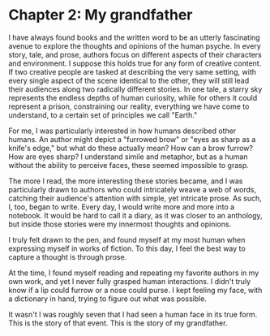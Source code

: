 # Chapter 2: My grandfather

I have always found books and the written word to be an utterly fascinating avenue to explore the thoughts and opinions of the human psyche.
In every story, tale, and prose, authors focus on different aspects of their characters and environment.
I suppose this holds true for any form of creative content.
If two creative people are tasked at describing the very same setting, with every single aspect of the scene identical to the other, they will still lead their audiences along two radically different stories.
In one tale, a starry sky represents the endless depths of human curiosity, while for others it could represent a prison, constraining our reality, everything we have come to understand, to a certain set of principles we call "Earth."

For me, I was particularly interested in how humans described other humans.
An author might depict a "furrowed brow" or "eyes as sharp as a knife's edge," but what do these actually mean?
How can a brow furrow?
How are eyes sharp?
I understand simile and metaphor, but as a human without the ability to perceive faces, these seemed impossible to grasp.

The more I read, the more interesting these stories became, and I was particularly drawn to authors who could intricately weave a web of words, catching their audience's attention with simple, yet intricate prose.
As such, I, too, began to write.
Every day, I would write more and more into a notebook.
It would be hard to call it a diary, as it was closer to an anthology, but inside those stories were my innermost thoughts and opinions.

I truly felt drawn to the pen, and found myself at my most human when expressing myself in works of fiction.
To this day, I feel the best way to capture a thought is through prose.

At the time, I found myself reading and repeating my favorite authors in my own work, and yet I never fully grasped human interactions.
I didn't truly know if a lip could furrow or a nose could purse.
I kept feeling my face, with a dictionary in hand, trying to figure out what was possible.

It wasn't I was roughly seven that I had seen a human face in its true form.
This is the story of that event.
This is the story of my grandfather.
